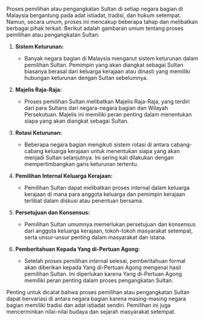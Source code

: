 Proses pemilihan atau pengangkatan Sultan di setiap negara bagian di Malaysia bergantung pada adat istiadat, tradisi, dan hukum setempat. Namun, secara umum, proses ini mencakup beberapa tahap dan melibatkan berbagai pihak terkait. Berikut adalah gambaran umum tentang proses pemilihan atau pengangkatan Sultan:

1. **Sistem Keturunan:**
   - Banyak negara bagian di Malaysia menganut sistem keturunan dalam pemilihan Sultan. Pemimpin yang akan diangkat sebagai Sultan biasanya berasal dari keluarga kerajaan atau dinasti yang memiliki hubungan keturunan dengan Sultan sebelumnya.

2. **Majelis Raja-Raja:**
   - Proses pemilihan Sultan melibatkan Majelis Raja-Raja, yang terdiri dari para Sultans dari negara-negara bagian dan Wilayah Persekutuan. Majelis ini memiliki peran penting dalam menentukan siapa yang akan diangkat sebagai Sultan.

3. **Rotasi Keturunan:**
   - Beberapa negara bagian mengikuti sistem rotasi di antara cabang-cabang keluarga kerajaan untuk menentukan siapa yang akan menjadi Sultan selanjutnya. Ini sering kali dilakukan dengan mempertimbangkan garis keturunan tertentu.

4. **Pemilihan Internal Keluarga Kerajaan:**
   - Pemilihan Sultan dapat melibatkan proses internal dalam keluarga kerajaan di mana para anggota keluarga dan pemimpin kerajaan terlibat dalam diskusi atau penentuan bersama.

5. **Persetujuan dan Konsensus:**
   - Pemilihan Sultan umumnya memerlukan persetujuan dan konsensus dari anggota keluarga kerajaan, tokoh-tokoh masyarakat setempat, serta unsur-unsur penting dalam masyarakat dan istana.

6. **Pemberitahuan Kepada Yang di-Pertuan Agong:**
   - Setelah proses pemilihan internal selesai, pemberitahuan formal akan diberikan kepada Yang di-Pertuan Agong mengenai hasil pemilihan Sultan. Ini diperlukan karena Yang di-Pertuan Agong memiliki peran penting dalam proses pengangkatan Sultan.

Penting untuk dicatat bahwa proses pemilihan atau pengangkatan Sultan dapat bervariasi di antara negara bagian karena masing-masing negara bagian memiliki tradisi dan adat istiadat sendiri. Pemilihan ini juga mencerminkan nilai-nilai budaya dan sejarah masyarakat setempat.